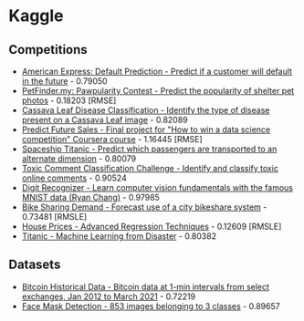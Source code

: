 # Kaggle

## Competitions

* [American Express: Default Prediction - Predict if a customer will default in the future](notebooks/amex-default-prediction/catboost-base-model-v2.ipynb) - 0.79050
* [PetFinder.my: Pawpularity Contest - Predict the popularity of shelter pet photos](notebooks/petfinder-pawpularity-score/petfinder-pawpularity-score.ipynb) - 0.18203 [RMSE]
* [Cassava Leaf Disease Classification - Identify the type of disease present on a Cassava Leaf image](notebooks/cassava-leaf-disease-classification/cassava_leaf_disease_classification.ipynb) - 0.82089
* [Predict Future Sales - Final project for "How to win a data science competition" Coursera course](notebooks/c_competitive-data-science-predict-future-sales.ipynb) - 1.16445 [RMSE]
* [Spaceship Titanic - Predict which passengers are transported to an alternate dimension](notebooks/c_spaceship-titanic.ipynb) - 0.80079
* [Toxic Comment Classification Challenge - Identify and classify toxic online comments](notebooks/c_jigsaw-toxic-comment-classification-challenge.ipynb) - 0.90524
* [Digit Recognizer - Learn computer vision fundamentals with the famous MNIST data (Ryan Chang)](notebooks/c_digit-recognizer.ipynb) - 0.97985
* [Bike Sharing Demand - Forecast use of a city bikeshare system](notebooks/c_bike-sharing-demand.ipynb) - 0.73481 [RMSLE]
* [House Prices - Advanced Regression Techniques](notebooks/c_house-prices-advanced-regression-techniques.ipynb) - 0.12609 [RMSLE]
* [Titanic - Machine Learning from Disaster](notebooks/c_titanic.ipynb) - 0.80382

## Datasets

* [Bitcoin Historical Data - Bitcoin data at 1-min intervals from select exchanges, Jan 2012 to March 2021](notebooks/mczielinski_bitcoin-historical-data.ipynb) - 0.72219
* [Face Mask Detection - 853 images belonging to 3 classes](notebooks/andrewmvd_face_mask_detection.ipynb) - 0.89657

